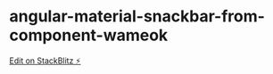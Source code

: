 # angular-material-snackbar-from-component-wameok

[Edit on StackBlitz ⚡️](https://stackblitz.com/edit/angular-material-snackbar-from-component-wameok)